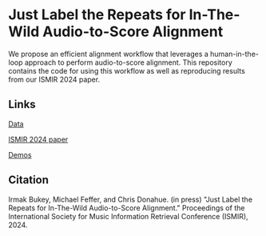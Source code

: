 # Just Label the Repeats for In-The-Wild Audio-to-Score Alignment

We propose an efficient alignment workflow that leverages a human-in-the-loop approach to perform audio-to-score alignment. This repository contains the code for using this workflow as well as reproducing results from our ISMIR 2024 paper.

## Links

[Data](https://cmu.box.com/s/wacufnrcnkgzp401baly9885ngmn4n2z)

[ISMIR 2024 paper](https://drive.google.com/file/d/1sqtRm5nb3So9EgrJ4qYNwK8yY71c_Qd0/view?usp=sharing)

[Demos](https://bit.ly/jltr-ismir2024)

## Citation

Irmak Bukey, Michael Feffer, and Chris Donahue. (in press) "Just Label the Repeats for In-The-Wild Audio-to-Score Alignment." Proceedings of the International Society for Music Information Retrieval Conference (ISMIR), 2024.
